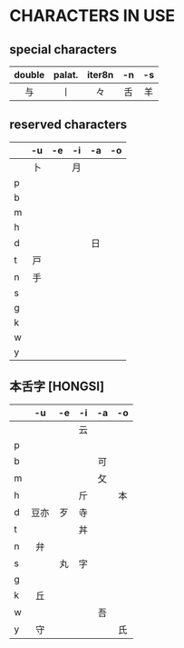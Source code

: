 # CHARACTERS IN USE

## special characters

| double | palat. | iter8n |   -n   |   -s   |
| :----: | :----: | :----: | :----: | :----: |
|   与   |   丨   |   々   |   舌   |   羊   |

## reserved characters

|     |  -u  |  -e  |  -i  |  -a  |  -o  |
| :-- | :--: | :--: | :--: | :--: | :--: |
|     |  卜  |  　  |  月  |  　  |  　  |
|  p  |  　  |  　  |  　  |  　  |  　  |
|  b  |  　  |  　  |  　  |  　  |  　  |
|  m  |  　  |  　  |  　  |  　  |  　  |
|  h  |  　  |  　  |  　  |  　  |  　  |
|  d  |  　  |  　  |  　  |  日  |  　  |
|  t  |  戸  |  　  |  　  |  　  |  　  |
|  n  |  手  |  　  |  　  |  　  |  　  |
|  s  |  　  |  　  |  　  |  　  |  　  |
|  g  |  　  |  　  |  　  |  　  |  　  |
|  k  |  　  |  　  |  　  |  　  |  　  |
|  w  |  　  |  　  |  　  |  　  |  　  |
|  y  |  　  |  　  |  　  |  　  |  　  |

## 本舌字 [HONGSI]

|     |          -u          |          -e          |          -i          |          -a          |          -o          |
| :-- | :------------------: | :------------------: | :------------------: | :------------------: | :------------------: |
|     |                      |                      |         云           |                      |                      |
|  p  |                      |                      |                      |                      |                      |
|  b  |                      |                      |                      |         可           |                      |
|  m  |                      |                      |                      |         攵           |                      |
|  h  |                      |                      |         斤           |                      |         本           |
|  d  |         豆亦         |         歹           |         寺           |                      |                      |
|  t  |                      |                      |         丼           |                      |                      |
|  n  |         弁           |                      |                      |                      |                      |
|  s  |                      |         丸           |         字           |                      |                      |
|  g  |                      |                      |                      |                      |                      |
|  k  |         丘           |                      |                      |                      |                      |
|  w  |                      |                      |                      |         吾           |                      |
|  y  |         守           |                      |                      |                      |         氏           |
